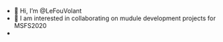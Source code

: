 - 👋 Hi, I’m @LeFouVolant
- 👀 I am interested in collaborating on mudule development projects for MSFS2020
- 
<!---
LeFouVolant/LeFouVolant is a ✨ special ✨ repository because its `README.md` (this file) appears on your GitHub profile.
You can click the Preview link to take a look at your changes.
--->
